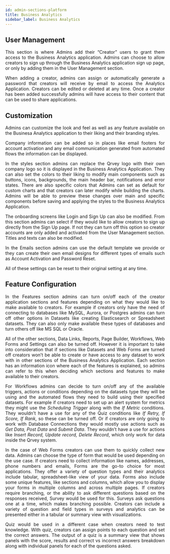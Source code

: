 ```yaml
---
id: admin-sections-platform
title: Business Analytics
sidebar_label: Business Analytics
---
```


<div style="text-align: justify">

## User Management

This section is where Admins add their “Creator” users to grant them access to the Business Analytics application. Admins can choose to allow creators to sign up through the Business Analytics application sign up page, or only by adding them in the User Management section. 

When adding a creator, admins can assign or automatically generate a password that creators will receive by email to access the Analytics Application. Creators can be edited or deleted at any time. Once a creator has been added successfully admins will have access to their content that can be used to share applications. 

## Customization

Admins can customize the look and feel as well as any feature available on the Businesa Analytics application to their liking and their branding styles. 

Company information can be added so in places like email footers for account activation and any email communication generated from automated flows the information can be displayed. 

In the styles section admins can replace the Qrvey logo with their own company logo so it is displayed in the Business Analytics Application. They can also set the colors to their liking to modify main components such as buttons, icons, backgrounds, the main header bar, notifications and error states. There are also specific colors that Admins can set as default for custom charts and that creators can later modify while building the charts. Admins will be able to preview these changes over main and specific components before saving and applying the styles to the Business Analytics Application. 

The onboarding screens like Login and Sign Up can also be modified. From this section admins can select if they would like to allow creators to sign up directly from the Sign Up page. If not they can turn off this option so creator accounts are only added and activated from the User Management section. Titles and texts can also be modified. 

In the Emails section admins can use the default template we provide or they can create their own email designs for different types of emails such as Account Activation and Password Reset. 

All of these settings can be reset to their original setting at any time.

## Feature Configuration

In the Features section admins can turn on/off each of the creator application sections and features depending on what they would like to make available to creators. For example if creators only have the need of connecting to databases like MySQL, Aurora, or Postgres admins can turn off other options in Datasets like creating Elasticsearch or Spreadsheet datasets. They can also only make available these types of databases and turn others off like MS SQL or Oracle. 

All of the other sections, Data Links, Reports, Page Builder, Workflows, Web Forms and Settings can also be turned off. However it is important to take into consideration that if sections like Datasets and Web Forms are turned off creators won’t be able to create or have access to any dataset to work with in other sections of the Business Analytics Application. Each section has an information icon where each of the features is explained, so admins can refer to this when deciding which sections and features to make available to their creators. 

For Workflows admins can decide to turn on/off any of the available triggers, actions or conditions depending on the datasets type they will be using and the automated flows they need to build using their specified datasets. For example if creators need to set up an alert system for metrics they might use the _Scheduling Trigger_ along with the _If Metric_ conditions. They wouldn’t have a use for any of the Quiz conditions like _If Retry, If Score, If Rank_, so these can be turned off. Or if creators are only going to work with Database Connections they would mostly use actions such as _Get Data, Post Data_ and _Submit Data_. They wouldn’t have a use for actions like _Insert Record, Update record, Delete Record_, which only work for data inside the Qrvey system. 

In the case of Web Forms creators can use them to quickly collect new data. Admins can choose the type of form that would be used depending on the use case. If creators need to collect information like names, addresses, phone numbers and emails, Forms are the go-to choice for most applications. They offer a variety of question types and their analytics include tabular, spreadsheet-like view of your data.  Forms also include some unique features, like sections and columns, which allow you to display your forms in multiple columns and across multiple pages. If creators require branching, or the ability to ask different questions based on the responses received, Survey would be used for this.  Surveys ask questions one at a time, which makes branching possible.  Creators can include a variety of question and field types in surveys and analytics can be presented either in a tabular or summary view with visualizations.

Quiz would be used in a different case when creators need to test knowledge. With quiz, creators can assign points to each question and set the correct answers. The output of a quiz is a summary view that shows panels with the score, results and correct vs incorrect answers breakdown along with individual panels for each of the questions asked. 